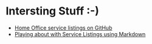 # Intersting Stuff :-)

- [Home Office service listings on GitHub](https://ukhomeoffice.github.io/coe/service-list)
- [Playing about with Service Listings using Markdown](services/listings.md)
